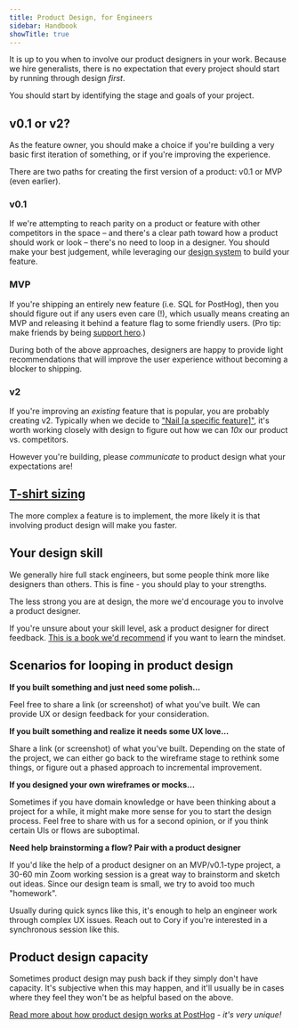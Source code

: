 ```yaml
---
title: Product Design, for Engineers
sidebar: Handbook
showTitle: true
---
```


It is up to you when to involve our product designers in your work. Because we hire generalists, there is no expectation that every project should start by running through design _first_. 

You should start by identifying the stage and goals of your project.

## v0.1 or v2?

As the feature owner, you should make a choice if you're building a very basic first iteration of something, or if you're improving the experience.

There are two paths for creating the first version of a product: v0.1 or MVP (even earlier).

### v0.1

If we're attempting to reach parity on a product or feature with other competitors in the space – and there's a clear path toward how a product should work or look – there's no need to loop in a designer. You should make your best judgement, while leveraging our [design system](https://storybook.posthog.net) to build your feature.

### MVP

If you're shipping an entirely new feature (i.e. SQL for PostHog), then you should figure out if any users even care (!), which usually means creating an MVP and releasing it behind a feature flag to some friendly users. (Pro tip: make friends by being [support hero](/handbook/engineering/support-hero).)

During both of the above approaches, designers are happy to provide light recommendations that will improve the user experience without becoming a blocker to shipping.

### v2

If you're improving an _existing_ feature that is popular, you are probably creating v2. Typically when we decide to ["Nail [a specific feature]"](/blog/product-360#4-we-created-two-very-basic-frameworks), it's worth working closely with design to figure out how we can _10x_ our product vs. competitors.

However you're building, please _communicate_ to product design what your expectations are!

## [T-shirt sizing](https://asana.com/resources/t-shirt-sizing#what-is-t-shirt-sizing)

The more complex a feature is to implement, the more likely it is that involving product design will make you faster.

## Your design skill

We generally hire full stack engineers, but some people think more like designers than others. This is fine - you should play to your strengths.

The less strong you are at design, the more we'd encourage you to involve a product designer.

If you're unsure about your skill level, ask a product designer for direct feedback. [This is a book we'd recommend](https://en.wikipedia.org/wiki/The_Design_of_Everyday_Things) if you want to learn the mindset.

## Scenarios for looping in product design

**If you built something and just need some polish...**

Feel free to share a link (or screenshot) of what you've built. We can provide UX or design feedback for your consideration.

**If you built something and realize it needs some UX love...**

Share a link (or screenshot) of what you've built. Depending on the state of the project, we can either go back to the wireframe stage to rethink some things, or figure out a phased approach to incremental improvement.

**If you designed your own wireframes or mocks...**

Sometimes if you have domain knowledge or have been thinking about a project for a while, it might make more sense for you to start the design process. Feel free to share with us for a second opinion, or if you think certain UIs or flows are suboptimal.

**Need help brainstorming a flow? Pair with a product designer**

If you'd like the help of a product designer on an MVP/v0.1-type project, a 30-60 min Zoom working session is a great way to brainstorm and sketch out ideas. Since our design team is small, we try to avoid too much "homework".

Usually during quick syncs like this, it's enough to help an engineer work through complex UX issues. Reach out to Cory if you're interested in a synchronous session like this.

## Product design capacity

Sometimes product design may push back if they simply don't have capacity. It's subjective when this may happen, and it'll usually be in cases where they feel they won't be as helpful based on the above.

[Read more about how product design works at PostHog](/handbook/design/process) - _it's very unique!_
